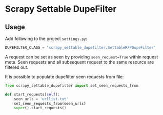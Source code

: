 # Scrapy Settable DupeFilter

## Usage

Add following to the project `settings.py`:

```python
DUPEFILTER_CLASS = 'scrapy_settable_dupefilter.SettableRFPDupeFilter'
```

A request can be set as seen by providing `seen_request=True` within request meta.
Seen requests and all subsequent request to the same resource are filtered out.

It is possible to populate dupefilter seen requests from file:

```python
from scrapy_settable_dupefilter import set_seen_requests_from

def start_requests(self):
    seen_urls = 'urllist.txt'
    set_seen_requests_from(seen_urls)
    super().start_requests()
```
